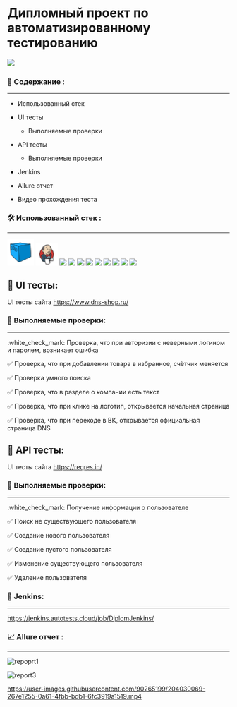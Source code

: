 # Дипломный проект по автоматизированному тестированию

<div>
<img src="https://media.giphy.com/media/ZgTR3UQ9XAWDvqy9jv/giphy.gif" width="400px"/>
</div>

### :green_book: Содержание :
---
- Использованный стек

- UI тесты

  - Выполняемые проверки

- API тесты

  - Выполняемые проверки

- Jenkins

- Allure отчет

- Видео прохождения теста 


### :hammer_and_wrench: Использованный стек :
---
<div>
<img src="https://github.com/sunnychemist/Homework_VacancyTests/blob/master/img/icons/Selenoid.png?raw=true" width="60px"/>
<img src="https://github.com/sunnychemist/Homework_VacancyTests/blob/master/img/icons/Jenkins.png?raw=true" width="50px"/>
<img src="https://avatars.githubusercontent.com/u/19369327?s=280&v=4" width="50px"/>
<img src="https://www.svgrepo.com/show/303388/java-4-logo.svg" width="50px"/>
<img src="https://upload.wikimedia.org/wikipedia/commons/thumb/f/f4/IntelliJ_IDEA_Edu_Icon.svg/640px-IntelliJ_IDEA_Edu_Icon.svg.png" width="50px"/>
<img src="https://cdn.iconscout.com/icon/free/png-256/gradle-2-1174969.png" width="50px"/>
<img src="https://assets-global.website-files.com/5f10ed4c0ebf7221fb5661a5/5f23a7a9b70a249eed481481_Junit.png" width="50px"/>
<img src="https://upload.wikimedia.org/wikipedia/commons/9/91/Octicons-mark-github.svg" width="50px"/>
<img src="https://molecula.gallerycdn.vsassets.io/extensions/molecula/allure-test-reports/1.1/1474455326332/Microsoft.VisualStudio.Services.Icons.Default" width="50px"/>
<img src="https://raw.githubusercontent.com/lmaslo/Wikipedia-Mobile-Tests/8c161f04ad17515a721a1ad5de1de4b599ba4839/images/logo/Selenide.svg" width="50px"/>
<img src="https://cdn.worldvectorlogo.com/logos/telegram-1.svg" width="50px"/>
</div>

## :bookmark_tabs: UI тесты:
 
UI тесты сайта https://www.dns-shop.ru/

### :bookmark_tabs: Выполняемые проверки:
---
<div>
:white_check_mark: Проверка, что при авторизии с неверными логином и паролем, возникает ошибка

:white_check_mark: Проверка, что при добавлении товара в избранное, счётчик меняется

:white_check_mark: Проверка умного поиска

:white_check_mark: Проверка, что в разделе о компании есть текст

:white_check_mark: Проверка, что при клике на логотип, открывается начальная страница

:white_check_mark: Проверка, что при переходе в ВК, открывается официальная страница DNS

</div>

## :bookmark_tabs: API тесты:

UI тесты сайта https://reqres.in/

### :bookmark_tabs: Выполняемые проверки:
---
<div>
:white_check_mark: Получение информации о пользователе

:white_check_mark: Поиск не существующего пользователя

:white_check_mark: Создание нового пользователя

:white_check_mark: Создание пустого пользователя

:white_check_mark: Изменение существующего пользователя

:white_check_mark: Удаление пользователя
</div>

### :rocket: Jenkins:
---
https://jenkins.autotests.cloud/job/DiplomJenkins/

### :chart_with_upwards_trend: Allure отчет :
---
![repoprt1](https://user-images.githubusercontent.com/90265199/204030005-ee386982-080a-40b8-8f53-2f5493ca0b1d.png)

![report3](https://user-images.githubusercontent.com/90265199/204030047-7471c495-efac-4252-a043-749b2666cd67.png)

https://user-images.githubusercontent.com/90265199/204030069-267e1255-0a61-4fbb-bdb1-6fc3919a1519.mp4


